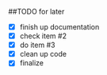 ##TODO for later

- [x] finish up documentation
- [x] check item #2
- [x] do item #3
- [x] clean up code
- [x] finalize 